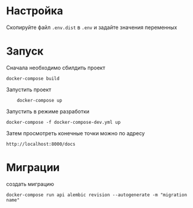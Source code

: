 # Настройка

Скопируйте файл `.env.dist` в `.env` и задайте значения переменных

# Запуск

Сначала необходимо сбилдить проект

    docker-compose build

Запустить проект

        docker-compose up

Запустить в режиме разработки

    docker-compose -f docker-compose-dev.yml up

Затем просмотреть конечные точки можно по адресу

    http://localhost:8000/docs

# Миграции

создать миграцию

    docker-compose run api alembic revision --autogenerate -m "migration name"
